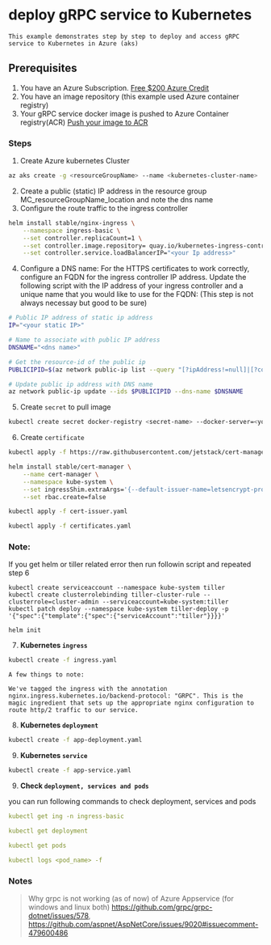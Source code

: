 # deploy gRPC service to Kubernetes

    This example demonstrates step by step to deploy and access gRPC service to Kubernetes in Azure (aks)

## Prerequisites

1. You have an Azure Subscription. [Free $200 Azure Credit](https://azure.microsoft.com/free)
1. You have an image repository (this example used Azure container registry)
3. Your gRPC service docker image is pushed to Azure Container registry(ACR) [Push your image to ACR](https://docs.microsoft.com/en-us/azure/container-registry/container-registry-get-started-docker-cli) 

### Steps 

1. Create Azure kubernetes Cluster

```sh
az aks create -g <resourceGroupName> --name <kubernetes-cluster-name>  --service-principal <servicePrincipalId> --client-secret <clientSecret>
```
2. Create a public (static) IP address in the resource group MC_resourceGroupName_location and note the dns name
3. Configure the route traffic to the ingress controller

```sh
helm install stable/nginx-ingress \
    --namespace ingress-basic \
    --set controller.replicaCount=1 \
	--set controller.image.repository= quay.io/kubernetes-ingress-controller/nginx-ingress-controller  \
    --set controller.service.loadBalancerIP="<your Ip address>"
```
4. Configure a DNS name:
For the HTTPS certificates to work correctly, configure an FQDN for the ingress controller IP address. Update the following script with the IP address of your ingress controller and a unique name that you would like to use for the FQDN: (This step is not always necessay but good to be sure)
```sh
# Public IP address of static ip address
IP="<your static IP>"

# Name to associate with public IP address
DNSNAME="<dns name>"

# Get the resource-id of the public ip
PUBLICIPID=$(az network public-ip list --query "[?ipAddress!=null]|[?contains(ipAddress, '$IP')].[id]" --output tsv)

# Update public ip address with DNS name
az network public-ip update --ids $PUBLICIPID --dns-name $DNSNAME
```
5. Create `secret` to pull image

```sh
kubectl create secret docker-registry <secret-name> --docker-server=<youracr.azurecr.io> --docker-username=<acrusername> --docker-password=<acr-password> --docker-email=<youremailaddress>
```
6. Create `certificate` 

```sh
kubectl apply -f https://raw.githubusercontent.com/jetstack/cert-manager/release-0.6/deploy/manifests/00-crds.yaml
```

```sh
helm install stable/cert-manager \
    --name cert-manager \
    --namespace kube-system \
    --set ingressShim.extraArgs='{--default-issuer-name=letsencrypt-prod,--default-issuer-kind=Issuer}' \
    --set rbac.create=false
```

```sh
kubectl apply -f cert-issuer.yaml
```

```sh
kubectl apply -f certificates.yaml
```
### Note: 
If you get helm or tiller related error then run followin script and repeated step 6

```
kubectl create serviceaccount --namespace kube-system tiller
kubectl create clusterrolebinding tiller-cluster-rule --clusterrole=cluster-admin --serviceaccount=kube-system:tiller
kubectl patch deploy --namespace kube-system tiller-deploy -p '{"spec":{"template":{"spec":{"serviceAccount":"tiller"}}}}'

helm init
```

7. **Kubernetes `ingress`**

```sh
kubectl create -f ingress.yaml
```
    A few things to note:

    We've tagged the ingress with the annotation nginx.ingress.kubernetes.io/backend-protocol: "GRPC". This is the magic ingredient that sets up the appropriate nginx configuration to route http/2 traffic to our service.

8. **Kubernetes `deployment`**

```sh
kubectl create -f app-deployment.yaml
```
9. **Kubernetes `service`**

```sh
kubectl create -f app-service.yaml
```

9. **Check `deployment, services and pods`**

you can run following commands to check deployment, services and pods

```yml
kubectl get ing -n ingress-basic
```
```yml
kubectl get deployment
```
```yml
kubectl get pods
```
```yml
kubectl logs <pod_name> -f
```

### Notes

> Why grpc is not working (as of now) of Azure Appservice (for windows and linux both) https://github.com/grpc/grpc-dotnet/issues/578, https://github.com/aspnet/AspNetCore/issues/9020#issuecomment-479600486